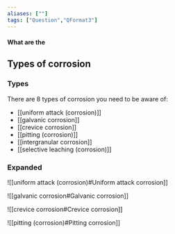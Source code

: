 ```yaml
---
aliases: [""]
tags: ["Question","QFormat3"]
---
```


#### What are the
## Types of corrosion
### Types
There are 8 types of corrosion you need to be aware of:
- [[uniform attack (corrosion)]]
- [[galvanic corrosion]]
- [[crevice corrosion]]
- [[pitting (corrosion)]]
- [[intergranular corrosion]]
- [[selective leaching (corrosion)]]

### Expanded
![[uniform attack (corrosion)#Uniform attack corrosion]]

![[galvanic corrosion#Galvanic corrosion]]

![[crevice corrosion#Crevice corrosion]]

![[pitting (corrosion)#Pitting corrosion]]